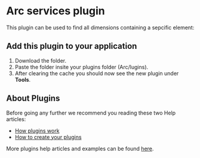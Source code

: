 # Arc services plugin
This plugin can be used to find all dimensions containing a sepcific element:

## Add this plugin to your application
1. Download the folder.
2. Paste the folder insite your plugins folder (Arc/lugins).
3. After clearing the cache you should now see the new plugin under **Tools**.

## About Plugins
Before going any further we recommend you reading these two Help articles:
* [How plugins work](https://code.cubewise.com/arc-docs/how-plugins-work)
* [How to create your plugins](https://code.cubewise.com/arc-docs/how-to-create-your-plugins)

More plugins help articles and examples can be found [here](https://code.cubewise.com/arc-plugins).
